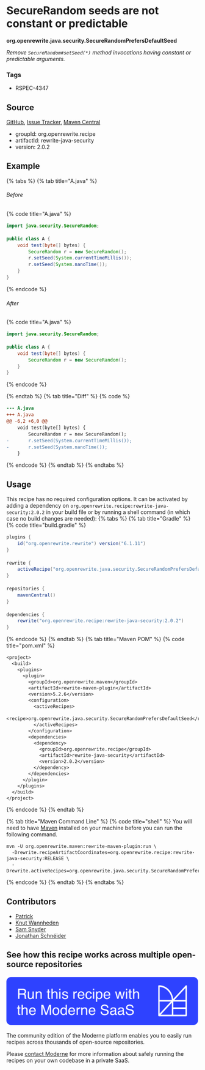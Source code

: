 # SecureRandom seeds are not constant or predictable

**org.openrewrite.java.security.SecureRandomPrefersDefaultSeed**

_Remove `SecureRandom#setSeed(*)` method invocations having constant or predictable arguments._

### Tags

* RSPEC-4347

## Source

[GitHub](https://github.com/openrewrite/rewrite-java-security/blob/main/src/main/java/org/openrewrite/java/security/SecureRandomPrefersDefaultSeed.java), [Issue Tracker](https://github.com/openrewrite/rewrite-java-security/issues), [Maven Central](https://central.sonatype.com/artifact/org.openrewrite.recipe/rewrite-java-security/2.0.2/jar)

* groupId: org.openrewrite.recipe
* artifactId: rewrite-java-security
* version: 2.0.2

## Example


{% tabs %}
{% tab title="A.java" %}

###### Before
{% code title="A.java" %}
```java
import java.security.SecureRandom;

public class A {
    void test(byte[] bytes) {
        SecureRandom r = new SecureRandom();
        r.setSeed(System.currentTimeMillis());
        r.setSeed(System.nanoTime());
    }
}
```
{% endcode %}

###### After
{% code title="A.java" %}
```java
import java.security.SecureRandom;

public class A {
    void test(byte[] bytes) {
        SecureRandom r = new SecureRandom();
    }
}
```
{% endcode %}

{% endtab %}
{% tab title="Diff" %}
{% code %}
```diff
--- A.java
+++ A.java
@@ -6,2 +6,0 @@
    void test(byte[] bytes) {
        SecureRandom r = new SecureRandom();
-       r.setSeed(System.currentTimeMillis());
-       r.setSeed(System.nanoTime());
    }
```
{% endcode %}
{% endtab %}
{% endtabs %}


## Usage

This recipe has no required configuration options. It can be activated by adding a dependency on `org.openrewrite.recipe:rewrite-java-security:2.0.2` in your build file or by running a shell command (in which case no build changes are needed): 
{% tabs %}
{% tab title="Gradle" %}
{% code title="build.gradle" %}
```groovy
plugins {
    id("org.openrewrite.rewrite") version("6.1.11")
}

rewrite {
    activeRecipe("org.openrewrite.java.security.SecureRandomPrefersDefaultSeed")
}

repositories {
    mavenCentral()
}

dependencies {
    rewrite("org.openrewrite.recipe:rewrite-java-security:2.0.2")
}
```
{% endcode %}
{% endtab %}
{% tab title="Maven POM" %}
{% code title="pom.xml" %}
```markup
<project>
  <build>
    <plugins>
      <plugin>
        <groupId>org.openrewrite.maven</groupId>
        <artifactId>rewrite-maven-plugin</artifactId>
        <version>5.2.6</version>
        <configuration>
          <activeRecipes>
            <recipe>org.openrewrite.java.security.SecureRandomPrefersDefaultSeed</recipe>
          </activeRecipes>
        </configuration>
        <dependencies>
          <dependency>
            <groupId>org.openrewrite.recipe</groupId>
            <artifactId>rewrite-java-security</artifactId>
            <version>2.0.2</version>
          </dependency>
        </dependencies>
      </plugin>
    </plugins>
  </build>
</project>
```
{% endcode %}
{% endtab %}

{% tab title="Maven Command Line" %}
{% code title="shell" %}
You will need to have [Maven](https://maven.apache.org/download.cgi) installed on your machine before you can run the following command.

```shell
mvn -U org.openrewrite.maven:rewrite-maven-plugin:run \
  -Drewrite.recipeArtifactCoordinates=org.openrewrite.recipe:rewrite-java-security:RELEASE \
  -Drewrite.activeRecipes=org.openrewrite.java.security.SecureRandomPrefersDefaultSeed
```
{% endcode %}
{% endtab %}
{% endtabs %}

## Contributors
* [Patrick](mailto:patway99@gmail.com)
* [Knut Wannheden](mailto:knut@moderne.io)
* [Sam Snyder](mailto:sam@moderne.io)
* [Jonathan Schnéider](mailto:jkschneider@gmail.com)


## See how this recipe works across multiple open-source repositories

[![Moderne Link Image](/.gitbook/assets/ModerneRecipeButton.png)](https://app.moderne.io/recipes/org.openrewrite.java.security.SecureRandomPrefersDefaultSeed)

The community edition of the Moderne platform enables you to easily run recipes across thousands of open-source repositories.

Please [contact Moderne](https://moderne.io/product) for more information about safely running the recipes on your own codebase in a private SaaS.
